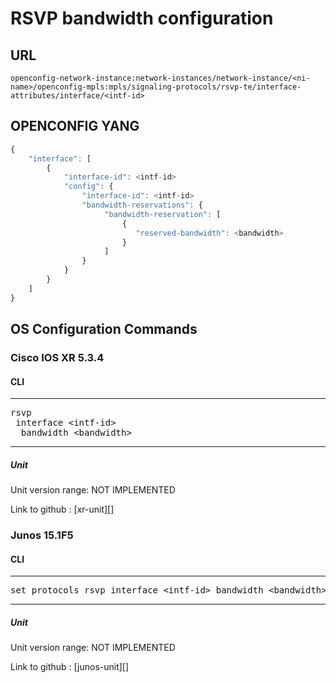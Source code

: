 # RSVP bandwidth configuration

## URL

```
openconfig-network-instance:network-instances/network-instance/<ni-name>/openconfig-mpls:mpls/signaling-protocols/rsvp-te/interface-attributes/interface/<intf-id>
```

## OPENCONFIG YANG

```javascript
{
    "interface": [
        {
            "interface-id": <intf-id>
            "config": {
                "interface-id": <intf-id>
                "bandwidth-reservations": {
                     "bandwidth-reservation": [
                         {
                            "reserved-bandwidth": <bandwidth>
                         }
                     ]
                }
            }
        }
    ]
}
```

## OS Configuration Commands

### Cisco IOS XR 5.3.4

#### CLI

---
<pre>
rsvp
 interface &lt;intf-id&gt;
  bandwidth &lt;bandwidth&gt;
</pre>
---

##### Unit

Unit version range: NOT IMPLEMENTED

Link to github : [xr-unit][]

### Junos 15.1F5

#### CLI

---
<pre>
set protocols rsvp interface &lt;intf-id&gt; bandwidth &lt;bandwidth&gt;
</pre>
---

##### Unit

Unit version range: NOT IMPLEMENTED

Link to github : [junos-unit][]
